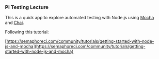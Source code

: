 ### Pi Testing Lecture

This is a quick app to explore automated testing with Node.js using [Mocha](http://mochajs.org/) and [Chai](http://chaijs.com/).

Following this tutorial:

[https://semaphoreci.com/community/tutorials/getting-started-with-node-js-and-mocha](https://semaphoreci.com/community/tutorials/getting-started-with-node-js-and-mocha)
